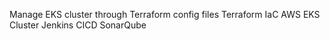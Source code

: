 Manage EKS cluster through Terraform config files
Terraform IaC
AWS EKS Cluster
Jenkins CICD
SonarQube
